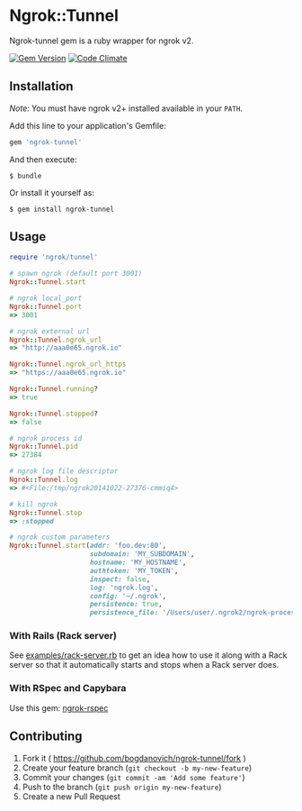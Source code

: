 # Ngrok::Tunnel

Ngrok-tunnel gem is a ruby wrapper for ngrok v2.

[![Gem Version](https://badge.fury.io/rb/ngrok-tunnel.svg)](http://badge.fury.io/rb/ngrok-tunnel)  [![Code Climate](https://codeclimate.com/github/bogdanovich/ngrok-tunnel/badges/gpa.svg)](https://codeclimate.com/github/bogdanovich/ngrok-tunnel)

## Installation

*Note:* You must have ngrok v2+ installed available in your `PATH`.

Add this line to your application's Gemfile:

```ruby
gem 'ngrok-tunnel'
```

And then execute:

    $ bundle

Or install it yourself as:

    $ gem install ngrok-tunnel

## Usage

```ruby
require 'ngrok/tunnel'

# spawn ngrok (default port 3001)
Ngrok::Tunnel.start

# ngrok local_port
Ngrok::Tunnel.port
=> 3001

# ngrok external url
Ngrok::Tunnel.ngrok_url
=> "http://aaa0e65.ngrok.io"

Ngrok::Tunnel.ngrok_url_https
=> "https://aaa0e65.ngrok.io"

Ngrok::Tunnel.running?
=> true

Ngrok::Tunnel.stopped?
=> false

# ngrok process id
Ngrok::Tunnel.pid
=> 27384

# ngrok log file descriptor
Ngrok::Tunnel.log
=> #<File:/tmp/ngrok20141022-27376-cmmiq4>

# kill ngrok
Ngrok::Tunnel.stop
=> :stopped

```

```ruby
# ngrok custom parameters
Ngrok::Tunnel.start(addr: 'foo.dev:80',
                    subdomain: 'MY_SUBDOMAIN',
                    hostname: 'MY_HOSTNAME',
                    authtoken: 'MY_TOKEN',
                    inspect: false,
                    log: 'ngrok.log',
                    config: '~/.ngrok',
                    persistence: true,
                    persistence_file: '/Users/user/.ngrok2/ngrok-process.json') # optional parameter

```

### With Rails (Rack server)

See [examples/rack-server.rb](examples/rack-server.rb) to get an idea how to use it along with a Rack server so that it automatically starts and stops when a Rack server does.

### With RSpec and Capybara

Use this gem: [ngrok-rspec](https://github.com/bogdanovich/ngrok-rspec)

## Contributing

1. Fork it ( https://github.com/bogdanovich/ngrok-tunnel/fork )
2. Create your feature branch (`git checkout -b my-new-feature`)
3. Commit your changes (`git commit -am 'Add some feature'`)
4. Push to the branch (`git push origin my-new-feature`)
5. Create a new Pull Request
